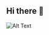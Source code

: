 ## Hi there 👋


![Alt Text](https://media1.giphy.com/media/v1.Y2lkPTc5MGI3NjExdWU1NG5jeXVraGZjZWxweTRoNDFzMndzb2U2NXBqMTN3ZDNhdDFoYyZlcD12MV9pbnRlcm5hbF9naWZfYnlfaWQmY3Q9Zw/YQitE4YNQNahy/giphy.gif)

<!--
**eddie-walsh/eddie-walsh** is a ✨ _special_ ✨ repository because its `README.md` (this file) appears on your GitHub profile.

Here are some ideas to get you started:

- 🔭 I’m currently working on ...
- 🌱 I’m currently learning ...
- 👯 I’m looking to collaborate on ...
- 🤔 I’m looking for help with ...
- 💬 Ask me about ...
- 📫 How to reach me: ...
- 😄 Pronouns: ...
- ⚡ Fun fact: ...
-->
